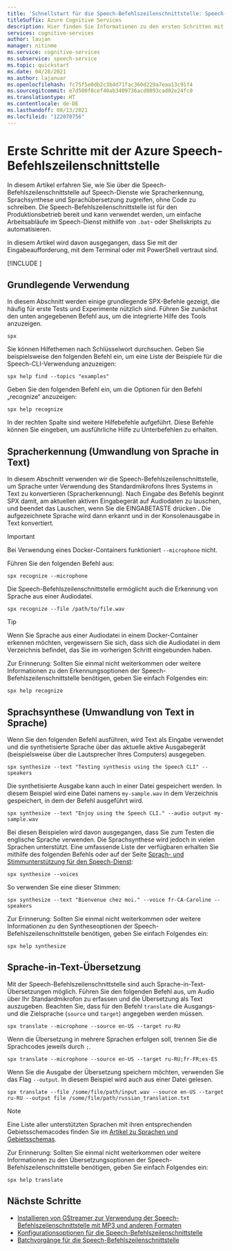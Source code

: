 ```yaml
---
title: 'Schnellstart für die Speech-Befehlszeilenschnittstelle: Speech-Dienst'
titleSuffix: Azure Cognitive Services
description: Hier finden Sie Informationen zu den ersten Schritten mit der Azure Speech-Befehlszeilenschnittstelle. Sie können mit Speech-Diensten wie Spracherkennung, Sprachsynthese und Sprachübersetzung interagieren, ohne Code zu schreiben.
services: cognitive-services
author: laujan
manager: nitinme
ms.service: cognitive-services
ms.subservice: speech-service
ms.topic: quickstart
ms.date: 04/28/2021
ms.author: lajanuar
ms.openlocfilehash: fc75f5e0db2c3b4d71fac360d229a7eaa13c91f4
ms.sourcegitcommit: e7d500f8cef40ab3409736acd0893cad02e24fc0
ms.translationtype: HT
ms.contentlocale: de-DE
ms.lasthandoff: 08/13/2021
ms.locfileid: "122070756"
---
```

# <a name="get-started-with-the-azure-speech-cli"></a>Erste Schritte mit der Azure Speech-Befehlszeilenschnittstelle

In diesem Artikel erfahren Sie, wie Sie über die Speech-Befehlszeilenschnittstelle auf Speech-Dienste wie Spracherkennung, Sprachsynthese und Sprachübersetzung zugreifen, ohne Code zu schreiben. Die Speech-Befehlszeilenschnittstelle ist für den Produktionsbetrieb bereit und kann verwendet werden, um einfache Arbeitsabläufe im Speech-Dienst mithilfe von `.bat`- oder Shellskripts zu automatisieren.

In diesem Artikel wird davon ausgegangen, dass Sie mit der Eingabeaufforderung, mit dem Terminal oder mit PowerShell vertraut sind.

[!INCLUDE [](includes/spx-setup.md)]

## <a name="basic-usage"></a>Grundlegende Verwendung

In diesem Abschnitt werden einige grundlegende SPX-Befehle gezeigt, die häufig für erste Tests und Experimente nützlich sind. Führen Sie zunächst den unten angegebenen Befehl aus, um die integrierte Hilfe des Tools anzuzeigen.

```console
spx
```

Sie können Hilfethemen nach Schlüsselwort durchsuchen. Geben Sie beispielsweise den folgenden Befehl ein, um eine Liste der Beispiele für die Speech-CLI-Verwendung anzuzeigen:

```console
spx help find --topics "examples"
```

Geben Sie den folgenden Befehl ein, um die Optionen für den Befehl „recognize“ anzuzeigen:

```console
spx help recognize
```

In der rechten Spalte sind weitere Hilfebefehle aufgeführt. Diese Befehle können Sie eingeben, um ausführliche Hilfe zu Unterbefehlen zu erhalten.

## <a name="speech-to-text-speech-recognition"></a>Spracherkennung (Umwandlung von Sprache in Text)

In diesem Abschnitt verwenden wir die Speech-Befehlszeilenschnittstelle, um Sprache unter Verwendung des Standardmikrofons Ihres Systems in Text zu konvertieren (Spracherkennung). Nach Eingabe des Befehls beginnt SPX damit, am aktuellen aktiven Eingabegerät auf Audiodaten zu lauschen, und beendet das Lauschen, wenn Sie die EINGABETASTE drücken **.** Die aufgezeichnete Sprache wird dann erkannt und in der Konsolenausgabe in Text konvertiert.

>[!IMPORTANT]
> Bei Verwendung eines Docker-Containers funktioniert `--microphone` nicht.

Führen Sie den folgenden Befehl aus:

```console
spx recognize --microphone
```

Die Speech-Befehlszeilenschnittstelle ermöglicht auch die Erkennung von Sprache aus einer Audiodatei.

```console
spx recognize --file /path/to/file.wav
```

> [!TIP]
> Wenn Sie Sprache aus einer Audiodatei in einem Docker-Container erkennen möchten, vergewissern Sie sich, dass sich die Audiodatei in dem Verzeichnis befindet, das Sie im vorherigen Schritt eingebunden haben.

Zur Erinnerung: Sollten Sie einmal nicht weiterkommen oder weitere Informationen zu den Erkennungsoptionen der Speech-Befehlszeilenschnittstelle benötigen, geben Sie einfach Folgendes ein:

```console
spx help recognize
```

## <a name="text-to-speech-speech-synthesis"></a>Sprachsynthese (Umwandlung von Text in Sprache)

Wenn Sie den folgenden Befehl ausführen, wird Text als Eingabe verwendet und die synthetisierte Sprache über das aktuelle aktive Ausgabegerät (beispielsweise über die Lautsprecher Ihres Computers) ausgegeben.

```console
spx synthesize --text "Testing synthesis using the Speech CLI" --speakers
```

Die synthetisierte Ausgabe kann auch in einer Datei gespeichert werden. In diesem Beispiel wird eine Datei namens `my-sample.wav` in dem Verzeichnis gespeichert, in dem der Befehl ausgeführt wird.

```console
spx synthesize --text "Enjoy using the Speech CLI." --audio output my-sample.wav
```

Bei diesen Beispielen wird davon ausgegangen, dass Sie zum Testen die englische Sprache verwenden. Die Sprachsynthese wird jedoch in vielen Sprachen unterstützt. Eine umfassende Liste der verfügbaren erhalten Sie mithilfe des folgenden Befehls oder auf der Seite [Sprach- und Stimmunterstützung für den Speech-Dienst](./language-support.md):

```console
spx synthesize --voices
```

So verwenden Sie eine dieser Stimmen:

```console
spx synthesize --text "Bienvenue chez moi." --voice fr-CA-Caroline --speakers
```

Zur Erinnerung: Sollten Sie einmal nicht weiterkommen oder weitere Informationen zu den Syntheseoptionen der Speech-Befehlszeilenschnittstelle benötigen, geben Sie einfach Folgendes ein:

```console
spx help synthesize
```

## <a name="speech-to-text-translation"></a>Sprache-in-Text-Übersetzung

Mit der Speech-Befehlszeilenschnittstelle sind auch Sprache-in-Text-Übersetzungen möglich. Führen Sie den folgenden Befehl aus, um Audio über Ihr Standardmikrofon zu erfassen und die Übersetzung als Text auszugeben. Beachten Sie, dass für den Befehl `translate` die Ausgangs- und die Zielsprache (`source` und `target`) angegeben werden müssen.

```console
spx translate --microphone --source en-US --target ru-RU
```

Wenn die Übersetzung in mehrere Sprachen erfolgen soll, trennen Sie die Sprachcodes jeweils durch `;`.

```console
spx translate --microphone --source en-US --target ru-RU;fr-FR;es-ES
```

Wenn Sie die Ausgabe der Übersetzung speichern möchten, verwenden Sie das Flag `--output`. In diesem Beispiel wird auch aus einer Datei gelesen.

```console
spx translate --file /some/file/path/input.wav --source en-US --target ru-RU --output file /some/file/path/russian_translation.txt
```

> [!NOTE]
> Eine Liste aller unterstützten Sprachen mit ihren entsprechenden Gebietsschemacodes finden Sie im [Artikel zu Sprachen und Gebietsschemas](language-support.md).

Zur Erinnerung: Sollten Sie einmal nicht weiterkommen oder weitere Informationen zu den Übersetzungsoptionen der Speech-Befehlszeilenschnittstelle benötigen, geben Sie einfach Folgendes ein:

```console
spx help translate
```

## <a name="next-steps"></a>Nächste Schritte

* [Installieren von GStreamer zur Verwendung der Speech-Befehlszeilenschnittstelle mit MP3 und anderen Formaten](./how-to-use-codec-compressed-audio-input-streams.md)
* [Konfigurationsoptionen für die Speech-Befehlszeilenschnittstelle](./spx-data-store-configuration.md)
* [Batchvorgänge für die Speech-Befehlszeilenschnittstelle](./spx-batch-operations.md)
